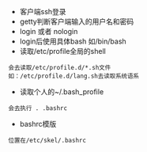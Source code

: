 - 客户端ssh登录
- getty判断客户端输入的用户名和密码
- login 或者 nologin
- login后使用具体bash 如/bin/bash
- 读取/etc/profile全局的shell
```
会去读取/etc/profile.d/*.sh文件
如：/etc/profile.d/lang.sh去读取系统语系
```
- 读取个人的~/.bash_profile
```
会去执行 . .bashrc
```


- bashrc模版
```
位置在/etc/skel/.bashrc
```
